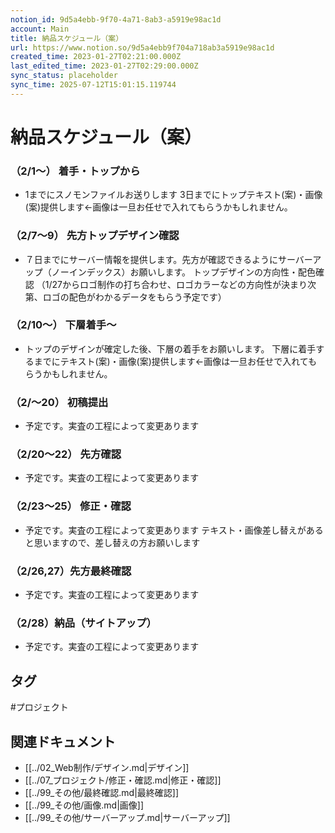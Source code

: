```yaml
---
notion_id: 9d5a4ebb-9f70-4a71-8ab3-a5919e98ac1d
account: Main
title: 納品スケジュール（案）
url: https://www.notion.so/9d5a4ebb9f704a718ab3a5919e98ac1d
created_time: 2023-01-27T02:21:00.000Z
last_edited_time: 2023-01-27T02:29:00.000Z
sync_status: placeholder
sync_time: 2025-07-12T15:01:15.119744
---
```

# 納品スケジュール（案）

### （2/1〜） 着手・トップから
- 1までにスノモンファイルお送りします
3日までにトップテキスト(案)・画像(案)提供します←画像は一旦お任せで入れてもらうかもしれません。
### （2/7〜9） 先方トップデザイン確認
- ７日までにサーバー情報を提供します。先方が確認できるようにサーバーアップ（ノーインデックス）お願いします。
トップデザインの方向性・配色確認
（1/27からロゴ制作の打ち合わせ、ロゴカラーなどの方向性が決まり次第、ロゴの配色がわかるデータをもらう予定です）
### （2/10〜） 下層着手〜
- トップのデザインが確定した後、下層の着手をお願いします。
下層に着手するまでにテキスト(案)・画像(案)提供します←画像は一旦お任せで入れてもらうかもしれません。
### （2/〜20） 初稿提出
- 予定です。実査の工程によって変更あります
### （2/20〜22） 先方確認
- 予定です。実査の工程によって変更あります
### （2/23〜25） 修正・確認
- 予定です。実査の工程によって変更あります
テキスト・画像差し替えがあると思いますので、差し替えの方お願いします
### （2/26,27）先方最終確認
- 予定です。実査の工程によって変更あります
### （2/28）納品（サイトアップ）
- 予定です。実査の工程によって変更あります

## タグ

#プロジェクト 

## 関連ドキュメント

- [[../02_Web制作/デザイン.md|デザイン]]
- [[../07_プロジェクト/修正・確認.md|修正・確認]]
- [[../99_その他/最終確認.md|最終確認]]
- [[../99_その他/画像.md|画像]]
- [[../99_その他/サーバーアップ.md|サーバーアップ]]
